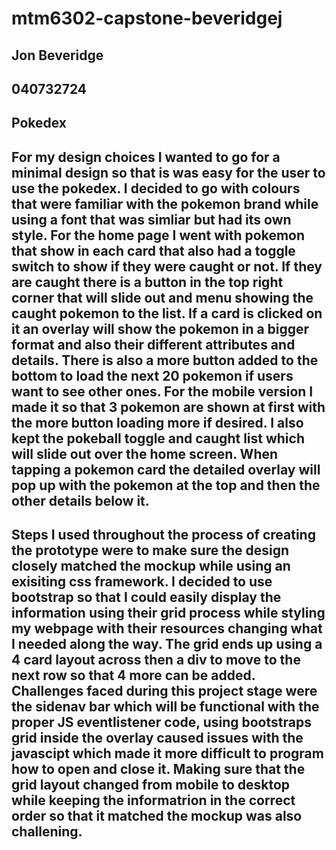 # mtm6302-capstone-beveridgej


## Jon Beveridge
## 040732724
## Pokedex

## For my design choices I wanted to go for a minimal design so that is was easy for the user to use the pokedex. I decided to go with colours that were familiar with the pokemon brand while using a font that was simliar but had its own style. For the home page I went with pokemon that show in each card that also had a toggle switch to show if they were caught or not. If they are caught there is a button in the top right corner that will slide out and menu showing the caught pokemon to the list. If a card is clicked on it an overlay will show the pokemon in a bigger format and also their different attributes and details. There is also a more button added to the bottom to load the next 20 pokemon if users want to see other ones. For the mobile version I made it so that 3 pokemon are shown at first with the more button loading more if desired. I also kept the pokeball toggle and caught list which will slide out over the home screen. When tapping a pokemon card the detailed overlay will pop up with the pokemon at the top and then the other details below it. 

## Steps I used throughout the process of creating the prototype were to make sure the design closely matched the mockup while using an exisiting css framework. I decided to use bootstrap so that I could easily display the information using their grid process while styling my webpage with their resources changing what I needed along the way. The grid ends up using a 4 card layout across then a div to move to the next row so that 4 more can be added. Challenges faced during this project stage were the sidenav bar which will be functional with the proper JS eventlistener code, using bootstraps grid inside the overlay caused issues with the javascipt which made it more difficult to program how to open and close it. Making sure that the grid layout changed from mobile to desktop while keeping the informatrion in the correct order so that it matched the mockup was also challening.